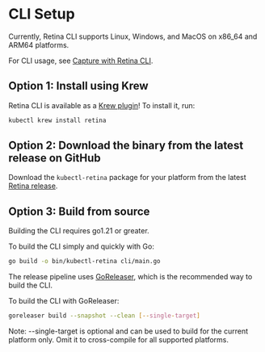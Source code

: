 # CLI Setup

Currently, Retina CLI supports Linux, Windows, and MacOS on x86_64 and ARM64 platforms.

For CLI usage, see [Capture with Retina CLI](../04-Captures/cli.md).

## Option 1: Install using Krew

Retina CLI is available as a [Krew plugin](https://krew.sigs.k8s.io/)! To install it, run:

```bash
kubectl krew install retina
```

## Option 2: Download the binary from the latest release on GitHub

Download the `kubectl-retina` package for your platform from the latest [Retina release](https://github.com/microsoft/retina/releases/latest).

## Option 3: Build from source

Building the CLI requires go1.21 or greater.

To build the CLI simply and quickly with Go:

```bash
go build -o bin/kubectl-retina cli/main.go
```

The release pipeline uses [GoReleaser](https://goreleaser.com/), which is the recommended way to build the CLI.

To build the CLI with GoReleaser:

```bash
goreleaser build --snapshot --clean [--single-target]
```

Note: --single-target is optional and can be used to build for the current platform only. Omit it to cross-compile for all supported platforms.
